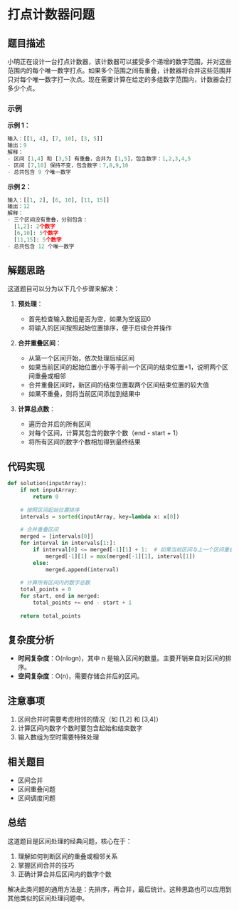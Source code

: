 # 打点计数器问题

## 题目描述

小明正在设计一台打点计数器，该计数器可以接受多个递增的数字范围，并对这些范围内的每个唯一数字打点。如果多个范围之间有重叠，计数器将合并这些范围并只对每个唯一数字打一次点。现在需要计算在给定的多组数字范围内，计数器会打多少个点。

### 示例

**示例 1：**
```python
输入：[[1, 4], [7, 10], [3, 5]]
输出：9
解释：
- 区间 [1,4] 和 [3,5] 有重叠，合并为 [1,5]，包含数字：1,2,3,4,5
- 区间 [7,10] 保持不变，包含数字：7,8,9,10
- 总共包含 9 个唯一数字
```

**示例 2：**
```python
输入：[[1, 2], [6, 10], [11, 15]]
输出：12
解释：
- 三个区间没有重叠，分别包含：
  [1,2]: 2个数字
  [6,10]: 5个数字
  [11,15]: 5个数字
- 总共包含 12 个唯一数字
```

## 解题思路

这道题目可以分为以下几个步骤来解决：

1. **预处理**：
   - 首先检查输入数组是否为空，如果为空返回0
   - 将输入的区间按照起始位置排序，便于后续合并操作

2. **合并重叠区间**：
   - 从第一个区间开始，依次处理后续区间
   - 如果当前区间的起始位置小于等于前一个区间的结束位置+1，说明两个区间重叠或相邻
   - 合并重叠区间时，新区间的结束位置取两个区间结束位置的较大值
   - 如果不重叠，则将当前区间添加到结果中

3. **计算总点数**：
   - 遍历合并后的所有区间
   - 对每个区间，计算其包含的数字个数（end - start + 1）
   - 将所有区间的数字个数相加得到最终结果

## 代码实现

```python
def solution(inputArray):
    if not inputArray:
        return 0
    
    # 按照区间起始位置排序
    intervals = sorted(inputArray, key=lambda x: x[0])
    
    # 合并重叠区间
    merged = [intervals[0]]
    for interval in intervals[1:]:
        if interval[0] <= merged[-1][1] + 1:  # 如果当前区间与上一个区间重叠或相邻
            merged[-1][1] = max(merged[-1][1], interval[1])
        else:
            merged.append(interval)
    
    # 计算所有区间内的数字总数
    total_points = 0
    for start, end in merged:
        total_points += end - start + 1
        
    return total_points
```

## 复杂度分析

- **时间复杂度**：O(nlogn)，其中 n 是输入区间的数量。主要开销来自对区间的排序。
- **空间复杂度**：O(n)，需要存储合并后的区间。

## 注意事项

1. 区间合并时需要考虑相邻的情况（如 [1,2] 和 [3,4]）
2. 计算区间内数字个数时要包含起始和结束数字
3. 输入数组为空时需要特殊处理

## 相关题目

- 区间合并
- 区间重叠问题
- 区间调度问题

## 总结

这道题目是区间处理的经典问题，核心在于：
1. 理解如何判断区间的重叠或相邻关系
2. 掌握区间合并的技巧
3. 正确计算合并后区间内的数字个数

解决此类问题的通用方法是：先排序，再合并，最后统计。这种思路也可以应用到其他类似的区间处理问题中。

